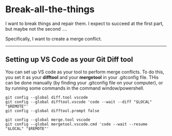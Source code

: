 # Break-all-the-things
I want to break things and repair them. I expect to succeed at the first part, but maybe not the second ....


Specifically, I want to create a merge conflict.
 
----

## Setting up VS Code as your Git Diff tool

You can set up VS code as your tool to perform merge conflicts. To do this, you set it as your **difftool** and your **mergetool** in your .gitconfig file.
THis can be done manually (by finding your .gitconfig file on your computer), or by running some commands in the command window/powershell.

```shell
git config --global diff.tool vscode
git config --global difftool.vscode 'code --wait --diff "$LOCAL" "$REMOTE"'
git config --global difftool.prompt false

git config --global merge.tool vscode
git config --global mergetool.vscode.cmd 'code --wait --resume "$LOCAL" "$REMOTE"'
```